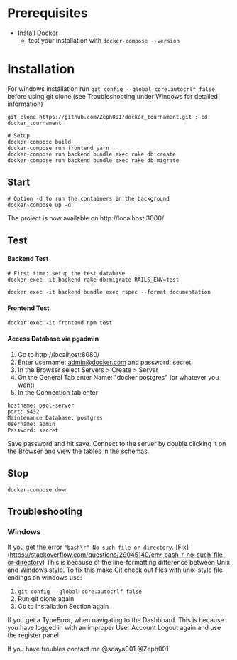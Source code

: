 # Prerequisites
* Install [Docker]( https://docs.docker.com/get-docker/)
    - test your installation with
    `docker-compose --version`


# Installation
For windows installation run `git config --global core.autocrlf false` before using git clone (see Troubleshooting under Windows for detailed information)
```shell
git clone https://github.com/Zeph001/docker_tournament.git ; cd docker_tournament

# Setup
docker-compose build
docker-compose run frontend yarn
docker-compose run backend bundle exec rake db:create
docker-compose run backend bundle exec rake db:migrate
```
## Start
```shell
# Option -d to run the containers in the background
docker-compose up -d
```
The project is now available on http://localhost:3000/

## Test

#### Backend Test
```shell
# First time: setup the test database
docker exec -it backend rake db:migrate RAILS_ENV=test

docker exec -it backend bundle exec rspec --format documentation
```
#### Frontend Test
```shell
docker exec -it frontend npm test
```

#### Access Database via pgadmin
1. Go to http://localhost:8080/
2. Enter username: admin@docker.com and password: secret 
3. In the Browser select Servers > Create > Server
4. On the General Tab enter Name: "docker postgres" (or whatever you want)
5. In the Connection tab enter 
```
hostname: psql-server
port: 5432
Maintenance Database: postgres
Username: admin
Password: secret
```
Save password and hit save. Connect to the server by double clicking it on the Browser and view the tables in the schemas.

## Stop
```shell
docker-compose down
```

## Troubleshooting
### Windows
If you get the error `"bash\r" No such file or directory`. [Fix] (https://stackoverflow.com/questions/29045140/env-bash-r-no-such-file-or-directory)
    This is because of the line-formatting difference between Unix and Windows style.
    To fix this make Git check out files with unix-style file endings on windows use:
   1. `git config --global core.autocrlf false`
   2. Run git clone again
   3. Go to Installation Section again

If you get a TypeError, when navigating to the Dashboard.
    This is because you have logged in with an improper User Account
    Logout again and use the register panel


If you have troubles contact me @sdaya001 @Zeph001